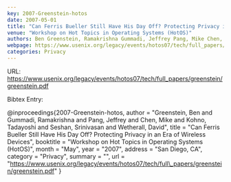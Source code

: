 ```yaml
---
key: 2007-Greenstein-hotos
date: 2007-05-01
title: "Can Ferris Bueller Still Have His Day Off? Protecting Privacy in an Era of Wireless Devices"
venue: "Workshop on Hot Topics in Operating Systems (HotOS)"
authors: Ben Greenstein, Ramakrishna Gummadi, Jeffrey Pang, Mike Chen, Tadayoshi Kohno, Srinivasan Seshan and David Wetherall
webpage: https://www.usenix.org/legacy/events/hotos07/tech/full_papers/greenstein/greenstein.pdf
categories: Privacy
---
```


URL: https://www.usenix.org/legacy/events/hotos07/tech/full_papers/greenstein/greenstein.pdf

Bibtex Entry:

@inproceedings{2007-Greenstein-hotos,
    author = "Greenstein, Ben and Gummadi, Ramakrishna and Pang, Jeffrey and Chen, Mike and Kohno, Tadayoshi and Seshan, Srinivasan and Wetherall, David",
    title = "Can Ferris Bueller Still Have His Day Off? Protecting Privacy in an Era of Wireless Devices",
    booktitle = "Workshop on Hot Topics in Operating Systems (HotOS)",
    month = "May",
    year = "2007",
    address = "San Diego, CA",
    category = "Privacy",
    summary = "",
    url = "https://www.usenix.org/legacy/events/hotos07/tech/full\_papers/greenstein/greenstein.pdf"
}

